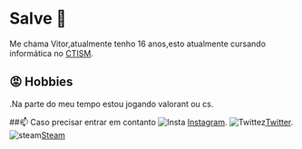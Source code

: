 #  Salve 👺

Me chama Vitor,atualmente tenho 16 anos,esto atualmente cursando informática no [CTISM](https://www.ufsm.br/unidades-universitarias/ctism/).

## 😡 Hobbies
.Na parte do meu tempo estou jogando valorant ou cs.

##📫 Caso precisar entrar em contanto 
![Insta](https://w7.pngwing.com/pngs/625/732/png-transparent-computer-icons-sticker-instagram-text-trademark-photography.png)
[Instagram](Instagram.com/vitor.pps). 
![Twittez](https://logodownload.org/wp-content/uploads/2014/09/twitter-logo-2-1.png)[Twitter](https://twitter.com/d9light_).
![steam](https://upload.wikimedia.org/wikipedia/commons/c/c1/Steam_Logo.png)[Steam](https://steamcommunity.com/id/d9light)
 